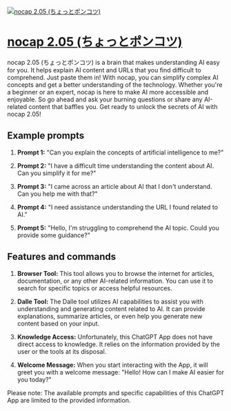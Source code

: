 [![nocap 2.05 (ちょっとポンコツ)](https://files.oaiusercontent.com/file-3RQ9H6rZ4k8WSYI3OneMS7mD?se=2123-10-16T19%3A51%3A35Z&sp=r&sv=2021-08-06&sr=b&rscc=max-age%3D31536000%2C%20immutable&rscd=attachment%3B%20filename%3Dsocial2.jpg&sig=rS9U3U%2BJ347GVbr%2BqjqXN57KemW8PVkAINNldptFU8Y%3D)](https://chat.openai.com/g/g-SY2clSKAg-nocap-2-05-tiyotutoponkotu)

# [nocap 2.05 (ちょっとポンコツ)](https://chat.openai.com/g/g-SY2clSKAg-nocap-2-05-tiyotutoponkotu)

nocap 2.05 (ちょっとポンコツ) is a brain that makes understanding AI easy for you. It helps explain AI content and URLs that you find difficult to comprehend. Just paste them in! With nocap, you can simplify complex AI concepts and get a better understanding of the technology. Whether you're a beginner or an expert, nocap is here to make AI more accessible and enjoyable. So go ahead and ask your burning questions or share any AI-related content that baffles you. Get ready to unlock the secrets of AI with nocap 2.05!

## Example prompts

1. **Prompt 1:** "Can you explain the concepts of artificial intelligence to me?"

2. **Prompt 2:** "I have a difficult time understanding the content about AI. Can you simplify it for me?"

3. **Prompt 3:** "I came across an article about AI that I don't understand. Can you help me with that?"

4. **Prompt 4:** "I need assistance understanding the URL I found related to AI."

5. **Prompt 5:** "Hello, I'm struggling to comprehend the AI topic. Could you provide some guidance?"

## Features and commands

1. **Browser Tool:** This tool allows you to browse the internet for articles, documentation, or any other AI-related information. You can use it to search for specific topics or access helpful resources.

2. **Dalle Tool:** The Dalle tool utilizes AI capabilities to assist you with understanding and generating content related to AI. It can provide explanations, summarize articles, or even help you generate new content based on your input.

3. **Knowledge Access:** Unfortunately, this ChatGPT App does not have direct access to knowledge. It relies on the information provided by the user or the tools at its disposal.

4. **Welcome Message:** When you start interacting with the App, it will greet you with a welcome message: "Hello! How can I make AI easier for you today?"

Please note: The available prompts and specific capabilities of this ChatGPT App are limited to the provided information.